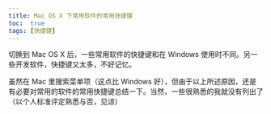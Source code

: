 ```yaml
---
title: Mac OS X 下常用软件的常用快捷键
toc:  true
tags: [快捷键]
---
```


切换到 Mac OS X 后，一些常用软件的快捷键和在 Windows 使用时不同。另一些开发软件，快捷键又太多，不好记忆。

虽然在 Mac 里搜索菜单项（这点比 Windows 好），但由于以上所述原因，还是有必要对常用的软件的常用快捷键总结一下。当然，一些很熟悉的我就没有列出了（以个人标准评定熟悉与否，见谅）